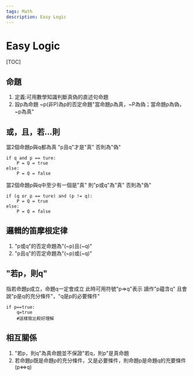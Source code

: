 ```yaml
---
tags: Math
description: Easy Logic
---
```


# Easy Logic

[TOC]

## 命題
1. 定義:可用數學知識判斷真偽的直述句命題
2. 設p為命題 ~p(非P)為p的否定命題"當命題p為真，~P為偽；當命題p為偽，~p為真"
## 或，且，若...則
當2個命題p與q都為真 "p且q"才是"真" 否則為"偽"
```python=
if q and p == ture:
    P = Q = true
else:
    P = Q = false
```
當2個命題p與q中至少有一個是"真" 則"p或q"為"真" 否則為"偽"
```python=
if (q or p == ture) and (p != q):
    P = Q = true
else:
    P = Q = false
```
## 邏輯的笛摩根定律
1. "p或q"的否定命題為"(~p)且(~q)"
2. "p且q"的否定命題為"(~p)或(~q)"
## "若p，則q"
指若命題p成立，命題q一定會成立
此時可用符號"p⇒q"表示 讀作"p蘊含q"
且會說"p是q的充分條件"，"q是p的必要條件"
```python=
if p==true:
    q=true
    #這樣我比較好理解
```
## 相互關係
1. "若p，則q"為真命題並不保證"若q，則p"是真命題
2. 若命題p既是命題p的充分條件，又是必要條件，則命題p是命題q的充要條件(p⇔q)